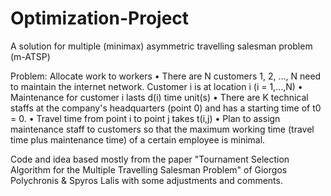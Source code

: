 # Optimization-Project
A solution for multiple (minimax) asymmetric travelling salesman problem (m-ATSP)

Problem: Allocate work to workers
• There are N customers 1, 2, …, N need to maintain the internet network. Customer i is at location i (i = 1,…,N)
• Maintenance for customer i lasts d(i) time unit(s)
• There are K technical staffs at the company's headquarters (point 0) and has a starting time of t0 = 0.
• Travel time from point i to point j takes t(i,j)
• Plan to assign maintenance staff to customers so that the maximum working time (travel time plus maintenance time) of a certain employee is minimal.

Code and idea based mostly from the paper "Tournament Selection Algorithm for the Multiple Travelling Salesman Problem" of Giorgos Polychronis & Spyros Lalis with some adjustments and comments.
